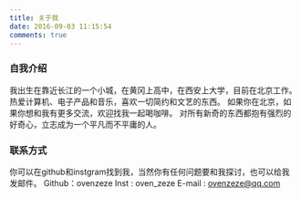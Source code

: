 ```yaml
---
title: 关于我
date: 2016-09-03 11:15:54
comments: true
---
```

### 自我介绍
我出生在靠近长江的一个小城，在黄冈上高中，在西安上大学，目前在北京工作。
热爱计算机、电子产品和音乐，喜欢一切简约和文艺的东西。
如果你在北京，如果你想和我有更多交流，欢迎找我一起喝咖啡。
对所有新奇的东西都抱有强烈的好奇心，立志成为一个平凡而不平庸的人。

### 联系方式
你可以在github和instgram找到我，当然你有任何问题要和我探讨，也可以给我发邮件。
Github：ovenzeze
Inst : oven_zeze
E-mail : ovenzeze@qq.com

